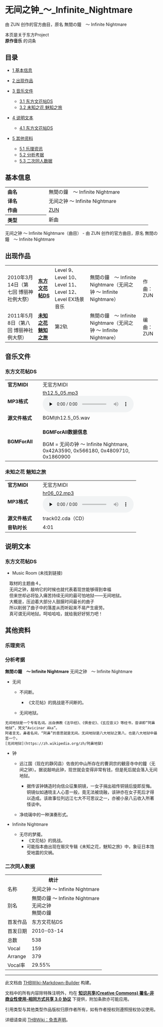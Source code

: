 # 无间之钟_～_Infinite_Nightmare

<!-- source html: G:\repos\THBWiki-Markdown-Builder\THBWikiMarkdown\Temp\main\0\0f\ns0%3A%E6%97%A0%E9%97%B4%E4%B9%8B%E9%92%9F_%EF%BD%9E_Infinite_Nightmare.html -->

由 ZUN 创作的官方曲目，原名 無間の鐘　～ Infinite Nightmare

本页是关于东方Project  
 **原作音乐** 的词条

## 目录

- [1 基本信息](#基本信息)
- [2 出现作品](#出现作品)
- [3 音乐文件](#音乐文件)

  - [3.1 东方文花帖DS](#东方文花帖DS)
  - [3.2 未知之花 魅知之旅](#未知之花_魅知之旅)



- [4 说明文本](#说明文本)

  - [4.1 东方文花帖DS](#东方文花帖DS_2)



- [5 其他资料](#其他资料)

  - [5.1 乐理资讯](#乐理资讯)
  - [5.2 分析考据](#分析考据)
  - [5.3 二次同人数据](#二次同人数据)








## 基本信息

<table><tbody><tr><td style="width:120px"><b>曲名</b></td><td style="width:320px">無間の鐘　～ Infinite Nightmare</td></tr><tr><td><b>译名</b></td><td>无间之钟 ～ Infinite Nightmare</td></tr><tr><td><b>作曲</b></td><td><a href="./ZUN.md" title="ZUN">ZUN</a></td></tr><tr><th style="text-align: left;"><b>类型</b></th><td>新曲</td></tr></tbody></table>

无间之钟 ～ Infinite Nightmare（曲目） - 由 ZUN 创作的官方曲目，原名 無間の鐘　～ Infinite Nightmare

## 出现作品

<table>
<tbody><tr><td>2010年3月14日（第七回 博丽神社例大祭）</td><td><b><a href="./东方文花帖DS.md" title="东方文花帖DS">东方文花帖DS</a></b></td><td>Level 9、Level 10、Level 11、Level 12、Level EX场景音乐</td><td style="padding-left:5px;">無間の鐘　～ Infinite Nightmare（无间之钟 ～ Infinite Nightmare）</td><td style="padding-left:10px;">作曲：ZUN</td></tr>
<tr><td>2011年5月8日（第八回 博丽神社例大祭）</td><td><b><a href="./未知之花_魅知之旅.md" title="未知之花 魅知之旅">未知之花 魅知之旅</a></b></td><td>第2轨</td><td style="padding-left:5px;">無間の鐘　～ Infinite Nightmare（无间之钟 ～ Infinite Nightmare）</td><td style="padding-left:10px;">编曲：ZUN</td></tr>
</tbody></table>



## 音乐文件

### 东方文花帖DS

<table><tbody><tr class="mw-empty-elt"></tr><tr><td width="100"><b>官方MIDI</b></td><td>无官方MIDI</td></tr><tr><td><b>MP3格式</b></td><td><a href="./文件-th12.5_05.mp3.md" title="文件:th12.5 05.mp3">th12.5_05.mp3</a><br><audio src="https://upload.thwiki.cc/6/6e/th12.5_05.mp3" loop="" controls="" preload="none"></audio></td></tr><tr><td><b>源文件格式</b></td><td>BGM\th12.5_05.wav</td></tr><tr><td><b>BGMForAll</b></td><td><div class="mw-collapsible mw-collapsed">
<p><b>BGMForAll数据信息</b>
</p>
<div class="mw-collapsible-content">BGM = 无间の钟 ～ Infinite Nightmare, 0x42A3590, 0x566180, 0x4809710, 0x1860900</div>
</div>
</td></tr></tbody></table>



### 未知之花 魅知之旅

<table><tbody><tr class="mw-empty-elt"></tr><tr><td width="100"><b>官方MIDI</b></td><td>无官方MIDI</td></tr><tr><td><b>MP3格式</b></td><td><a href="./文件-hr06_02.mp3.md" title="文件:hr06 02.mp3">hr06_02.mp3</a><br><audio src="https://upload.thwiki.cc/4/42/hr06_02.mp3" loop="" controls="" preload="none"></audio></td></tr><tr><td><b>源文件格式</b></td><td>track02.cda（CD）</td></tr><tr><td><b>音轨时长</b></td><td>4:01</td></tr></tbody></table>



## 说明文本

### 东方文花帖DS
- Music Room (未找到链接)

　取材的主题曲４。  
　无间之钟，敲响它的时候也就代表着现世能够得到幸福  
　但来世却必将坠入痛苦持续无间的最可怕地狱——无间地狱。  
　大概是，压迫着大部分人鼓膜时间最长的曲子  
　所以削弱了曲子中的落差从而听起来不易产生疲劳。  
　真可谓无间地狱。呵哈哈哈，就给我好好努力吧！

## 其他资料

### 乐理资讯

### 分析考据
  
 **無間の鐘　～ Infinite Nightmare**  无间之钟　～ Infinite Nightmare
  

- 无间
  - 不间断。
    - 《文花帖》的挑战是不间断的。

  - 无间地狱。


```
无间地狱是一个专有名词。出自佛教《法华经》、《俱舍论》、《玄应音义》等经书，音译即“阿鼻地狱”，梵文“Avicinar Aka”。  
阿者言无，鼻者名间，“阿鼻”的意思就是无间。无间地狱是八大地狱之第八，也是八大地狱中最苦一个。  
[无间地狱](https://zh.wikipedia.org/zh/阿鼻地獄)
```

- 钟
  - 远江国（现在的静冈县）佐夜的中山所存在的曹洞宗的観音寺中的鐘（无间之钟）。据说敲响此钟，现世就会变得非常有钱，但是死后就会落入无间地狱。
    - 据传该钟铸造时向信众征集铜镜，一女子捐出祖传铜镜后旋即反悔。铜镜似如通晓主人心意一般，竟无法被烧融，该钟亦在女子死后才得以造成。该故事位列远江七大不可思议之一，亦被小泉八云收入所著怪谈中。

  - 净琉璃中的一种演奏形式。

- Infinite Nightmare
  - 无尽的梦魇。
    - 《文花帖》的挑战。
    - 可能指本曲出现在赈灾专辑《未知之花，魅知之旅》中，象征日本饱受地震的灾祸。




### 二次同人数据

<table><tbody><tr><th colspan="2">统计</th></tr>
<tr><td>名称</td><td>无间之钟 ～ Infinite Nightmare</td></tr>
<tr><td>别名</td><td>無間の鐘 ～ Infinite Nightmare<br>无间之钟<br>無間の鐘</td></tr>
<tr><td>首发作品</td><td>东方文花帖DS</td></tr>
<tr><td>首发日期</td><td>2010-03-14</td></tr>
<tr><td>总数</td><td>538</td></tr>
<tr><td>Vocal</td><td>159</td></tr>
<tr><td>Arrange</td><td>379</td></tr>
<tr><td>Vocal率</td><td>29.55%</td></tr>
</tbody></table>




  
  

  





---

此文档由 [THBWiki-Markdown-Builder](https://github.com/Delsin-Yu/THBWiki-Markdown-Builder) 构建。

文档中的所有内容除特殊注明外，均在 [**知识共享(Creative Commons) 署名-非商业性使用-相同方式共享 3.0 协议**](https://creativecommons.org/licenses/by-sa/3.0/deed.zh-hans) 下提供，附加条款亦可能应用。

引用类型与其他类型作品版权归原作者所有，如有作者授权则遵照授权协议使用。

详细请查阅 [THBWiki：免责声明](https://thbwiki.cc/THBWiki:%E5%85%8D%E8%B4%A3%E5%A3%B0%E6%98%8E)。

